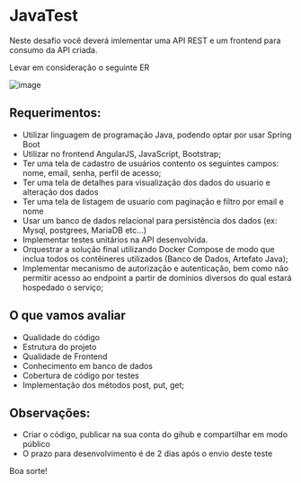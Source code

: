 # JavaTest



Neste desafio você deverá imlementar uma API REST e um frontend para consumo da API criada.

Levar em consideração o seguinte ER

![image](https://user-images.githubusercontent.com/4172391/235768601-8114c9ae-92c6-4023-b756-8b340d78e586.png)


## Requerimentos:

* Utilizar linguagem de programação Java, podendo optar por usar Spring Boot
* Utilizar no frontend AngularJS, JavaScript, Bootstrap;
* Ter uma tela de cadastro de usuários contento os seguintes campos: nome, email, senha, perfil de acesso;
* Ter uma tela de detalhes para visualização dos dados do usuario e alteração dos dados
* Ter uma tela de listagem de usuario com paginação e filtro por email e nome
* Usar um banco de dados relacional para persistência dos dados (ex: Mysql, postgrees, MariaDB etc...)
* Implementar testes unitários na API desenvolvida.
* Orquestrar a solução final utilizando Docker Compose de modo que inclua todos os contêineres utilizados (Banco de Dados, Artefato Java);
* Implementar mecanismo de autorização e autenticação, bem como não permitir acesso ao endpoint a partir de domínios diversos do qual estará hospedado o serviço;


## O que vamos avaliar

- Qualidade do código
- Estrutura do projeto
- Qualidade de Frontend
- Conhecimento em banco de dados
- Cobertura de código por testes
- Implementação dos métodos post, put, get;




## Observações:
* Criar o código, publicar na sua conta do gihub e compartilhar em modo público
* O prazo para desenvolvimento é de 2 dias após o envio deste teste


Boa sorte!
